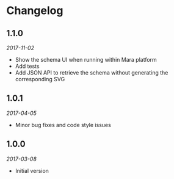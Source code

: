 # Changelog

## 1.1.0
*2017-11-02*

- Show the schema UI when running within Mara platform
- Add tests
- Add JSON API to retrieve the schema without generating the corresponding SVG
## 1.0.1
*2017-04-05*

- Minor bug fixes and code style issues


## 1.0.0 
*2017-03-08* 

- Initial version


